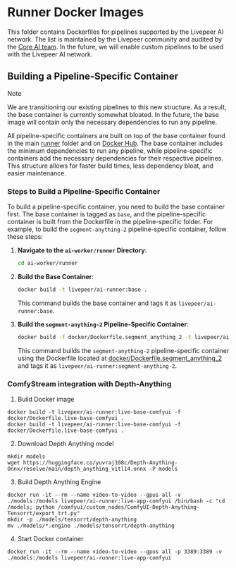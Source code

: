 # Runner Docker Images

This folder contains Dockerfiles for pipelines supported by the Livepeer AI network. The list is maintained by the Livepeer community and audited by the [Core AI team](https://explorer.livepeer.org/treasury/42084921863832634370966409987770520882792921083596034115019946998721416745190). In the future, we will enable custom pipelines to be used with the Livepeer AI network.

## Building a Pipeline-Specific Container

> [!NOTE]
> We are transitioning our existing pipelines to this new structure. As a result, the base container is currently somewhat bloated. In the future, the base image will contain only the necessary dependencies to run any pipeline.

All pipeline-specific containers are built on top of the base container found in the main [runner](../) folder and on [Docker Hub](https://hub.docker.com/r/livepeer/ai-runner). The base container includes the minimum dependencies to run any pipeline, while pipeline-specific containers add the necessary dependencies for their respective pipelines. This structure allows for faster build times, less dependency bloat, and easier maintenance.

### Steps to Build a Pipeline-Specific Container

To build a pipeline-specific container, you need to build the base container first. The base container is tagged as `base`, and the pipeline-specific container is built from the Dockerfile in the pipeline-specific folder. For example, to build the `segment-anything-2` pipeline-specific container, follow these steps:

1. **Navigate to the `ai-worker/runner` Directory**:

   ```bash
   cd ai-worker/runner
    ```

2. **Build the Base Container**:

   ```bash
   docker build -t livepeer/ai-runner:base .
   ```

   This command builds the base container and tags it as `livepeer/ai-runner:base`.

3. **Build the `segment-anything-2` Pipeline-Specific Container**:

   ```bash
   docker build -f docker/Dockerfile.segment_anything_2 -t livepeer/ai-runner:segment-anything-2 .
   ```

   This command builds the `segment-anything-2` pipeline-specific container using the Dockerfile located at [docker/Dockerfile.segment_anything_2](docker/Dockerfile.segment_anything_2) and tags it as `livepeer/ai-runner:segment-anything-2`.

### ComfyStream integration with Depth-Anything

1. Build Docker image
```
docker build -t livepeer/ai-runner:live-base-comfyui -f docker/Dockerfile.live-base-comfyui .
docker build -t livepeer/ai-runner:live-base-comfyui -f docker/Dockerfile.live-base-comfyui .
```

2. Download Depth Anything model
```
mkdir models
wget https://huggingface.co/yuvraj108c/Depth-Anything-Onnx/resolve/main/depth_anything_vitl14.onnx -P models
```

3. Build Depth Anything Engine
```
docker run -it --rm --name video-to-video --gpus all -v ./models:/models livepeer/ai-runner:live-app-comfyui /bin/bash -c "cd /models; python /comfyui/custom_nodes/ComfyUI-Depth-Anything-Tensorrt/export_trt.py"
mkdir -p ./models/tensorrt/depth-anything
mv ./models/*.engine ./models/tensorrt/depth-anything
```

4. Start Docker container

```
docker run -it --rm --name video-to-video --gpus all -p 3389:3389 -v ./models:/models livepeer/ai-runner:live-app-comfyui
```